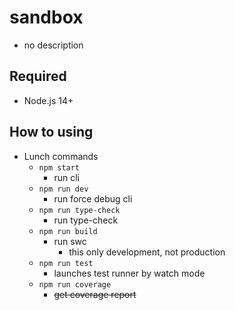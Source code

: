 # sandbox

- no description

## Required

- Node.js 14+

## How to using

- Lunch commands
  - `npm start`
    - run cli
  - `npm run dev`
    - run force debug cli
  - `npm run type-check`
    - run type-check
  - `npm run build`
    - run swc
      - this only development, not production
  - `npm run test`
    - launches test runner by watch mode
  - `npm run coverage`
    - ~~get coverage report~~
